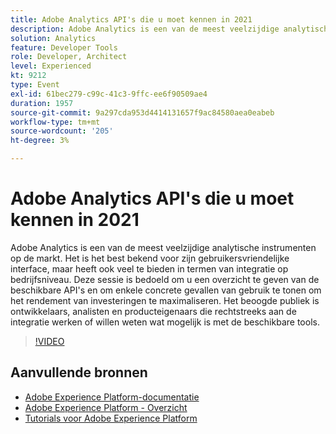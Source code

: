 ```yaml
---
title: Adobe Analytics API's die u moet kennen in 2021
description: Adobe Analytics is een van de meest veelzijdige analytische instrumenten op de markt. Het is het best bekend voor zijn gebruikersvriendelijke interface, maar heeft ook veel te bieden in termen van integratie op bedrijfsniveau. Deze sessie is bedoeld om u een overzicht te geven van de beschikbare API's en om enkele concrete gevallen van gebruik te tonen om het rendement van investeringen te maximaliseren. Het beoogde publiek is ontwikkelaars, analisten en producteigenaars die rechtstreeks aan de integratie werken of willen weten wat mogelijk is met de beschikbare tools.
solution: Analytics
feature: Developer Tools
role: Developer, Architect
level: Experienced
kt: 9212
type: Event
exl-id: 61bec279-c99c-41c3-9ffc-ee6f90509ae4
duration: 1957
source-git-commit: 9a297cda953d4414131657f9ac84580aea0eabeb
workflow-type: tm+mt
source-wordcount: '205'
ht-degree: 3%

---
```


# Adobe Analytics API&#39;s die u moet kennen in 2021

Adobe Analytics is een van de meest veelzijdige analytische instrumenten op de markt. Het is het best bekend voor zijn gebruikersvriendelijke interface, maar heeft ook veel te bieden in termen van integratie op bedrijfsniveau. Deze sessie is bedoeld om u een overzicht te geven van de beschikbare API&#39;s en om enkele concrete gevallen van gebruik te tonen om het rendement van investeringen te maximaliseren. Het beoogde publiek is ontwikkelaars, analisten en producteigenaars die rechtstreeks aan de integratie werken of willen weten wat mogelijk is met de beschikbare tools.

>[!VIDEO](https://video.tv.adobe.com/v/337576/?quality=12&learn=on&hidetitle=true)

## Aanvullende bronnen

- [Adobe Experience Platform-documentatie](https://experienceleague.adobe.com/docs/experience-platform.html)
- [Adobe Experience Platform - Overzicht](https://experienceleague.adobe.com/docs/experience-platform/landing/home.html)
- [Tutorials voor Adobe Experience Platform](https://experienceleague.adobe.com/docs/platform-learn/tutorials/overview.html?lang=nl)
